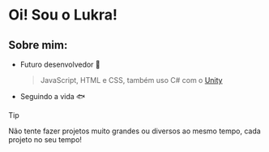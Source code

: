 # Oi! Sou o Lukra!

## Sobre mim:
- Futuro desenvolvedor 👾
   > JavaScript, HTML e CSS, também uso C# com o [Unity](https://unity.com/pt)
- Seguindo a vida 🐟
> [!TIP]
> Não tente fazer projetos muito grandes ou diversos ao mesmo tempo, cada projeto no seu tempo!

